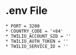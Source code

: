 # .env File

    * PORT = 3200
    * COUNTRY_CODE = '+84'
    * TWILIO_ACCOUNT_SID = ''
    * TWILIO_AUTH_TOKEN = ''
    * TWILIO_SERVICE_ID = ''
